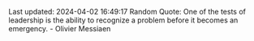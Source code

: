 Last updated: 2024-04-02 16:49:17
Random Quote: One of the tests of leadership is the ability to recognize a problem before it becomes an emergency. - Olivier Messiaen